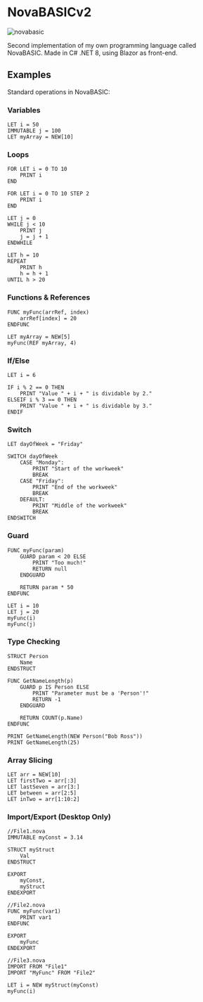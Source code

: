 # NovaBASICv2
![novabasic](https://github.com/StynVanDeHaterd/NovaBASIC/assets/9077578/80dc5727-aeb1-4a8d-b800-6cc74a2b202f)

Second implementation of my own programming language called NovaBASIC. Made in C# .NET 8, using Blazor as front-end.

## Examples
Standard operations in NovaBASIC:

### Variables
```
LET i = 50
IMMUTABLE j = 100
LET myArray = NEW[10]
```

### Loops
```
FOR LET i = 0 TO 10
    PRINT i
END

FOR LET i = 0 TO 10 STEP 2
    PRINT i
END

LET j = 0
WHILE j < 10
    PRINT j
    j = j + 1
ENDWHILE

LET h = 10
REPEAT
    PRINT h
    h = h + 1
UNTIL h > 20
```

### Functions & References
```
FUNC myFunc(arrRef, index)
    arrRef[index] = 20
ENDFUNC

LET myArray = NEW[5]
myFunc(REF myArray, 4)
```

### If/Else
```
LET i = 6

IF i % 2 == 0 THEN
    PRINT "Value " + i + " is dividable by 2."
ELSEIF i % 3 == 0 THEN
    PRINT "Value " + i + " is dividable by 3."
ENDIF
```

### Switch
```
LET dayOfWeek = "Friday"

SWITCH dayOfWeek
    CASE "Monday":
        PRINT "Start of the workweek"
        BREAK
    CASE "Friday":
        PRINT "End of the workweek"
        BREAK
    DEFAULT:
        PRINT "Middle of the workweek"
        BREAK
ENDSWITCH
```

### Guard
```
FUNC myFunc(param)
    GUARD param < 20 ELSE
        PRINT "Too much!"
        RETURN null
    ENDGUARD

    RETURN param * 50
ENDFUNC

LET i = 10
LET j = 20
myFunc(i)
myFunc(j)
```

### Type Checking
```
STRUCT Person
    Name
ENDSTRUCT

FUNC GetNameLength(p)
    GUARD p IS Person ELSE
        PRINT "Parameter must be a 'Person'!"
        RETURN -1
    ENDGUARD

    RETURN COUNT(p.Name)
ENDFUNC

PRINT GetNameLength(NEW Person("Bob Ross"))
PRINT GetNameLength(25)
```

### Array Slicing
```
LET arr = NEW[10]
LET firstTwo = arr[:3]
LET lastSeven = arr[3:]
LET between = arr[2:5]
LET inTwo = arr[1:10:2]
```

### Import/Export (Desktop Only)
```
//File1.nova
IMMUTABLE myConst = 3.14

STRUCT myStruct
    Val
ENDSTRUCT

EXPORT
    myConst,
    myStruct
ENDEXPORT

//File2.nova
FUNC myFunc(var1)
    PRINT var1
ENDFUNC

EXPORT
    myFunc
ENDEXPORT

//File3.nova
IMPORT FROM "File1"
IMPORT "MyFunc" FROM "File2"

LET i = NEW myStruct(myConst)
myFunc(i)
```
